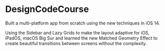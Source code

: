# DesignCodeCourse
Built a multi-platform app from scratch using the new techniques in iOS 14. 

Using the Sidebar and Lazy Grids to make the layout adaptive for iOS, iPadOS, macOS Big Sur and learned the new Matched Geometry Effect to create beautiful transitions between screens without the complexity. 

